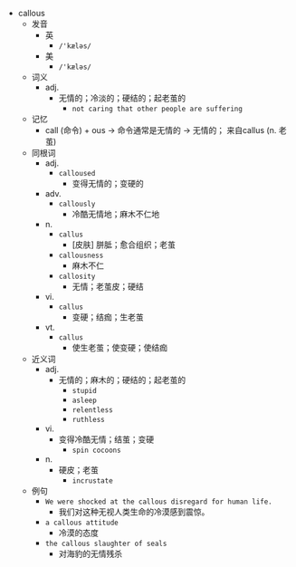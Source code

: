 - callous
  - 发音
    - 英
      - `/'kæləs/`
    - 美
      - `/'kæləs/`
  - 词义
    - adj.
      - 无情的；冷淡的；硬结的；起老茧的
        - `not caring that other people are suffering`
  - 记忆
    - call (命令) + ous → 命令通常是无情的 → 无情的； 来自callus (n. 老茧)
  - 同根词
    - adj.
      - `calloused`
        - 变得无情的；变硬的
    - adv.
      - `callously`
        - 冷酷无情地；麻木不仁地
    - n.
      - `callus`
        - [皮肤] 胼胝；愈合组织；老茧
      - `callousness`
        - 麻木不仁
      - `callosity`
        - 无情；老茧皮；硬结
    - vi.
      - `callus`
        - 变硬；结痂；生老茧
    - vt.
      - `callus`
        - 使生老茧；使变硬；使结痂
  - 近义词
    - adj.
      - 无情的；麻木的；硬结的；起老茧的
        - `stupid`
        - `asleep`
        - `relentless`
        - `ruthless`
    - vi.
      - 变得冷酷无情；结茧；变硬
        - `spin cocoons`
    - n.
      - 硬皮；老茧
        - `incrustate`
  - 例句
    - `We were shocked at the callous disregard for human life.`
      - 我们对这种无视人类生命的冷漠感到震惊。
    - `a callous attitude`
      - 冷漠的态度
    - `the callous slaughter of seals`
      - 对海豹的无情残杀

